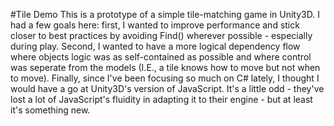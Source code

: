 #Tile Demo
This is a prototype of a simple tile-matching game in Unity3D. I had a few goals here: first, I wanted to improve performance and stick closer to best practices by avoiding Find() wherever possible - especially during play. Second, I wanted to have a more logical dependency flow where objects logic was as self-contained as possible and where control was seperate from the models (I.E., a tile knows how to move but not when to move). Finally, since I've been focusing so much on C# lately, I thought I would have a go at Unity3D's version of JavaScript. It's a little odd - they've lost a lot of JavaScript's fluidity in adapting it to their engine - but at least it's something new.